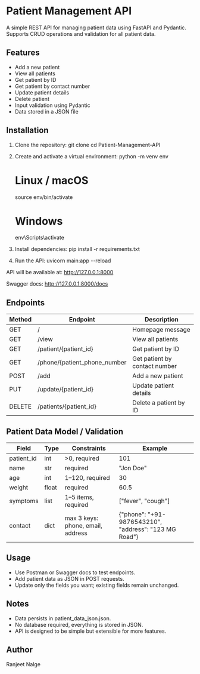 Patient Management API
======================

A simple REST API for managing patient data using FastAPI and Pydantic. Supports CRUD operations and validation for all patient data.

Features
--------

- Add a new patient
- View all patients
- Get patient by ID
- Get patient by contact number
- Update patient details
- Delete patient
- Input validation using Pydantic
- Data stored in a JSON file

Installation
------------

1. Clone the repository:
   git clone <repo-url>
   cd Patient-Management-API

2. Create and activate a virtual environment:
   python -m venv env
   # Linux / macOS
   source env/bin/activate
   # Windows
   env\Scripts\activate

3. Install dependencies:
   pip install -r requirements.txt

4. Run the API:
   uvicorn main:app --reload

API will be available at: http://127.0.0.1:8000

Swagger docs: http://127.0.0.1:8000/docs

Endpoints
---------

Method | Endpoint                    | Description
-------|-----------------------------|--------------------------
GET    | /                            | Homepage message
GET    | /view                        | View all patients
GET    | /patient/{patient_id}        | Get patient by ID
GET    | /phone/{patient_phone_number     | Get patient by contact number
POST   | /add                         | Add a new patient
PUT    | /update/{patient_id}         | Update patient details
DELETE | /patients/{patient_id}       | Delete a patient by ID

Patient Data Model / Validation
-------------------------------

Field       | Type   | Constraints                     | Example
------------|--------|---------------------------------|-------------------------------
patient_id  | int    | >0, required                    | 101
name        | str    | required                         | "Jon Doe"
age         | int    | 1–120, required                  | 30
weight      | float  | required                         | 60.5
symptoms    | list   | 1–5 items, required              | ["fever", "cough"]
contact     | dict   | max 3 keys: phone, email, address| {"phone": "+91-9876543210", "address": "123 MG Road"}

Usage
-----

- Use Postman or Swagger docs to test endpoints.
- Add patient data as JSON in POST requests.
- Update only the fields you want; existing fields remain unchanged.

Notes
-----

- Data persists in patient_data_json.json.
- No database required, everything is stored in JSON.
- API is designed to be simple but extensible for more features.

Author
------
Ranjeet Nalge
